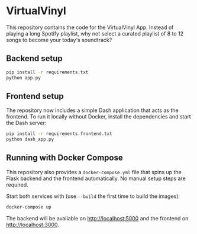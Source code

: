 # VirtualVinyl

This repository contains the code for the VirtualVinyl App. Instead of playing a long Spotify playlist, why not select a curated playlist of 8 to 12 songs to become your today's soundtrack?


## Backend setup

```bash
pip install -r requirements.txt
python app.py
```

## Frontend setup

The repository now includes a simple Dash application that acts as the
frontend. To run it locally without Docker, install the dependencies and
start the Dash server:

```bash
pip install -r requirements.frontend.txt
python dash_app.py
```

## Running with Docker Compose

This repository also provides a `docker-compose.yml` file that spins up the
Flask backend and the frontend automatically. No manual
setup steps are required.

Start both services with (use `--build` the first time to build the images):

```bash
docker-compose up
```

The backend will be available on <http://localhost:5000> and the frontend on
<http://localhost:3000>.
